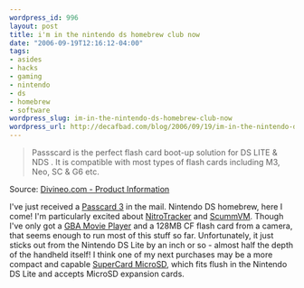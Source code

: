 ```yaml
--- 
wordpress_id: 996
layout: post
title: i'm in the nintendo ds homebrew club now
date: "2006-09-19T12:16:12-04:00"
tags: 
- asides
- hacks
- gaming
- nintendo
- ds
- homebrew
- software
wordpress_slug: im-in-the-nintendo-ds-homebrew-club-now
wordpress_url: http://decafbad.com/blog/2006/09/19/im-in-the-nintendo-ds-homebrew-club-now
---
```

<blockquote cite="http://www.divineo.com/cgi-bin/div-us/dd-ds-pssc">Passscard is the perfect flash card boot-up solution for DS LITE & NDS .
It is compatible with most types of flash cards including M3, Neo, SC & G6 etc. </blockquote><div class="quotesource">Source: <a href="http://www.divineo.com/cgi-bin/div-us/dd-ds-pssc">Divineo.com - Product Information</a></div>

I've just received a [Passcard 3][pc3] in the mail.  Nintendo DS homebrew, here I come!  I'm particularly excited about [NitroTracker][nt] and [ScummVM][svm].  Though I've only got a [GBA Movie Player][gbamp] and a 128MB CF flash card from a camera, that seems enough to run most of this stuff so far.  Unfortunately, it just sticks out from the Nintendo DS Lite by an inch or so - almost half the depth of the handheld itself!  I think one of my next purchases may be a more compact and capable [SuperCard MicroSD][sc], which fits flush in the Nintendo DS Lite and accepts MicroSD expansion cards.

[sc]: http://www.divineo.com/cgi-bin/div-us/dd-ds-suplite.html
[gbamp]: http://movieadvance.com/
[pc3]: http://www.divineo.com/cgi-bin/div-us/dd-ds-pssc
[nt]: http://nitrotracker.tobw.net/index.php
[svm]: http://scummvm.drunkencoders.com/

